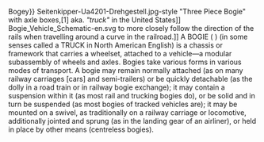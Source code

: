 Bogey}} Seitenkipper-Ua4201-Drehgestell.jpg-style "Three Piece Bogie" with axle boxes,[1] aka. _"truck"_ in the United States]] Bogie_Vehicle_Schematic-en.svg to more closely follow the direction of the rails when travelling around a curve in the railroad.]] A BOGIE ( ) (in some senses called a TRUCK in North American English) is a chassis or framework that carries a wheelset, attached to a vehicle—a modular subassembly of wheels and axles. Bogies take various forms in various modes of transport. A bogie may remain normally attached (as on many railway carriages [cars] and semi-trailers) or be quickly detachable (as the dolly in a road train or in railway bogie exchange); it may contain a suspension within it (as most rail and trucking bogies do), or be solid and in turn be suspended (as most bogies of tracked vehicles are); it may be mounted on a swivel, as traditionally on a railway carriage or locomotive, additionally jointed and sprung (as in the landing gear of an airliner), or held in place by other means (centreless bogies).
